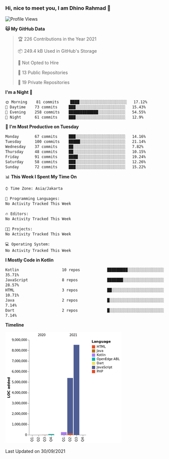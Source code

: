 ### Hi, nice to meet you, I am Dhino Rahmad 👋
<!--START_SECTION:waka-->
![Profile Views](http://img.shields.io/badge/Profile%20Views-19-blue)

**🐱 My GitHub Data** 

> 🏆 226 Contributions in the Year 2021
 > 
> 📦 249.4 kB Used in GitHub's Storage 
 > 
> 🚫 Not Opted to Hire
 > 
> 📜 13 Public Repositories 
 > 
> 🔑 19 Private Repositories  
 > 
**I'm a Night 🦉** 

```text
🌞 Morning    81 commits     ████░░░░░░░░░░░░░░░░░░░░░   17.12% 
🌆 Daytime    73 commits     ███░░░░░░░░░░░░░░░░░░░░░░   15.43% 
🌃 Evening    258 commits    █████████████░░░░░░░░░░░░   54.55% 
🌙 Night      61 commits     ███░░░░░░░░░░░░░░░░░░░░░░   12.9%

```
📅 **I'm Most Productive on Tuesday** 

```text
Monday       67 commits     ███░░░░░░░░░░░░░░░░░░░░░░   14.16% 
Tuesday      100 commits    █████░░░░░░░░░░░░░░░░░░░░   21.14% 
Wednesday    37 commits     ██░░░░░░░░░░░░░░░░░░░░░░░   7.82% 
Thursday     48 commits     ██░░░░░░░░░░░░░░░░░░░░░░░   10.15% 
Friday       91 commits     ████░░░░░░░░░░░░░░░░░░░░░   19.24% 
Saturday     58 commits     ███░░░░░░░░░░░░░░░░░░░░░░   12.26% 
Sunday       72 commits     ███░░░░░░░░░░░░░░░░░░░░░░   15.22%

```


📊 **This Week I Spent My Time On** 

```text
⌚︎ Time Zone: Asia/Jakarta

💬 Programming Languages: 
No Activity Tracked This Week

🔥 Editors: 
No Activity Tracked This Week

🐱‍💻 Projects: 
No Activity Tracked This Week

💻 Operating System: 
No Activity Tracked This Week

```

**I Mostly Code in Kotlin** 

```text
Kotlin                   10 repos            █████████░░░░░░░░░░░░░░░░   35.71% 
JavaScript               8 repos             ███████░░░░░░░░░░░░░░░░░░   28.57% 
HTML                     3 repos             ██░░░░░░░░░░░░░░░░░░░░░░░   10.71% 
Java                     2 repos             █░░░░░░░░░░░░░░░░░░░░░░░░   7.14% 
Dart                     2 repos             █░░░░░░░░░░░░░░░░░░░░░░░░   7.14%

```


**Timeline**

![Chart not found](https://raw.githubusercontent.com/Dhino12/Dhino12/master/charts/bar_graph.png) 


 Last Updated on 30/09/2021
<!--END_SECTION:waka-->
 
